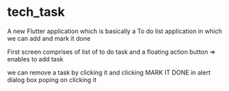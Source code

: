 # tech_task

A new Flutter application which is basically a To do list application in which we can add and mark it done


First screen comprises of list of to do task and a floating action button => enables to add task

we can remove a task by clicking it and clicking MARK IT DONE in alert dialog box poping on clicking it


